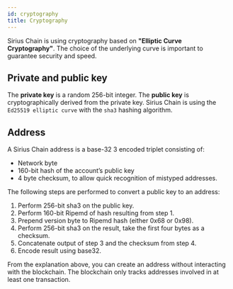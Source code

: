 ```yaml
---
id: cryptography
title: Cryptography
---
```

Sirius Chain is using cryptography based on **"Elliptic Curve Cryptography"**. The choice of the underlying curve is important to guarantee security and speed.

## Private and public key

The **private key** is a random 256-bit integer. The **public key** is cryptographically derived from the private key. Sirius Chain is using the `Ed25519 elliptic curve` with the `sha3` hashing algorithm.

## Address

A Sirius Chain address is a base-32 3 encoded triplet consisting of:

- Network byte
- 160-bit hash of the account’s public key
- 4 byte checksum, to allow quick recognition of mistyped addresses.

The following steps are performed to convert a public key to an address:

1. Perform 256-bit sha3 on the public key.
2. Perform 160-bit Ripemd of hash resulting from step 1.
3. Prepend version byte to Ripemd hash (either 0x68 or 0x98).
4. Perform 256-bit sha3 on the result, take the first four bytes as a checksum.
5. Concatenate output of step 3 and the checksum from step 4.
6. Encode result using base32.

From the explanation above, you can create an address without interacting with the blockchain. The blockchain only tracks addresses involved in at least one transaction.

